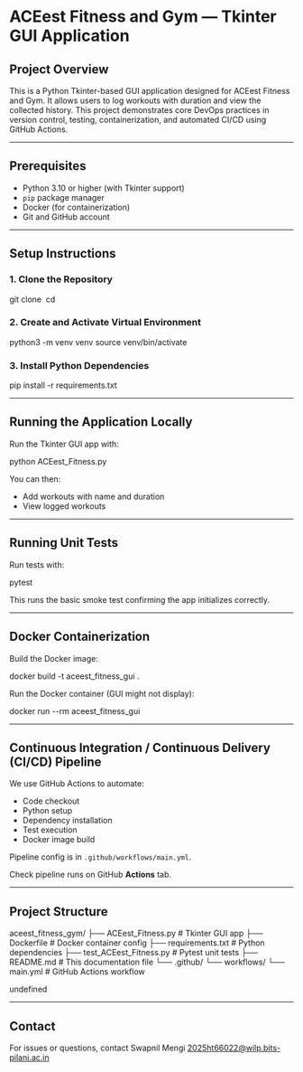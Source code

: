 # ACEest Fitness and Gym — Tkinter GUI Application

## Project Overview

This is a Python Tkinter-based GUI application designed for ACEest Fitness and Gym. It allows users to log workouts with duration and view the collected history. This project demonstrates core DevOps practices in version control, testing, containerization, and automated CI/CD using GitHub Actions.

---

## Prerequisites

- Python 3.10 or higher (with Tkinter support)
- `pip` package manager
- Docker (for containerization)
- Git and GitHub account

---

## Setup Instructions

### 1. Clone the Repository

git clone <your-github-repository-url> cd <repository-folder>

### 2. Create and Activate Virtual Environment

python3 -m venv venv source venv/bin/activate

### 3. Install Python Dependencies

pip install -r requirements.txt

---

## Running the Application Locally

Run the Tkinter GUI app with:

python ACEest_Fitness.py

You can then:

- Add workouts with name and duration
- View logged workouts

---

## Running Unit Tests

Run tests with:

pytest

This runs the basic smoke test confirming the app initializes correctly.

---

## Docker Containerization

Build the Docker image:

docker build -t aceest_fitness_gui .

Run the Docker container (GUI might not display):

docker run --rm aceest_fitness_gui

---

## Continuous Integration / Continuous Delivery (CI/CD) Pipeline

We use GitHub Actions to automate:

- Code checkout
- Python setup
- Dependency installation
- Test execution
- Docker image build

Pipeline config is in `.github/workflows/main.yml`.

Check pipeline runs on GitHub **Actions** tab.

---

## Project Structure

aceest_fitness_gym/
├── ACEest_Fitness.py # Tkinter GUI app
├── Dockerfile # Docker container config
├── requirements.txt # Python dependencies
├── test_ACEest_Fitness.py # Pytest unit tests
├── README.md # This documentation file
└── .github/
└── workflows/
└── main.yml # GitHub Actions workflow

undefined

---

## Contact

For issues or questions, contact Swapnil Mengi <2025ht66022@wilp.bits-pilani.ac.in>
